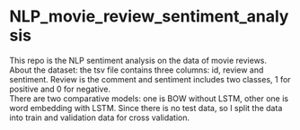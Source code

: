 # NLP_movie_review_sentiment_analysis
This repo is the NLP sentiment analysis on the data of movie reviews.<br>
About the dataset: the tsv file contains three columns: id, review and sentiment. Review is the comment and sentiment includes two classes, 1 for positive and 0 for negative. <br>
There are two comparative models: one is BOW without LSTM, other one is word embedding with LSTM. Since there is no test data, so I split the data into train and validation data for cross validation.<br>
